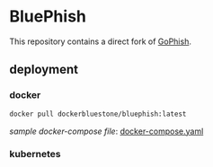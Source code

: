 # BluePhish
This repository contains a direct fork of [GoPhish](https://github.com/gophish/gophish).

## deployment

### docker
```bash
docker pull dockerbluestone/bluephish:latest
```

*sample docker-compose file*: [docker-compose.yaml](deployment/docker/docker-compose.yaml)

### kubernetes